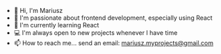 - 👋 Hi, I'm Mariusz 
- 👀 I'm passionate about frontend development, especially using React 
- 🌱 I'm currently learning React 
- 💻︎ I'm always open to new projects whenever I have time
- 📫 How to reach me... send an email: mariusz.myprojects@gmail.com
